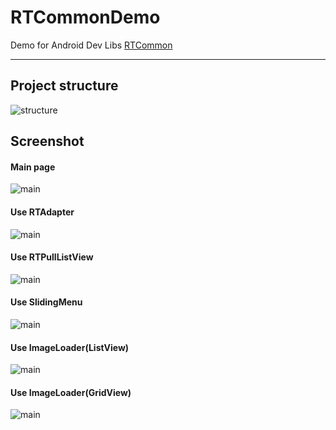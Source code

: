 RTCommonDemo
============

Demo for Android Dev Libs [RTCommon](https://github.com/tangren03/RTCommon)

---
## Project structure
![structure](https://github.com/tangren03/RTCommonDemo/blob/master/raw/7.png)

## Screenshot

#### Main page
![main](https://github.com/tangren03/RTCommonDemo/blob/master/raw/1.png)

#### Use RTAdapter
![main](https://github.com/tangren03/RTCommonDemo/blob/master/raw/2.png)

#### Use RTPullListView
![main](https://github.com/tangren03/RTCommonDemo/blob/master/raw/3.png)

#### Use SlidingMenu
![main](https://github.com/tangren03/RTCommonDemo/blob/master/raw/4.png)

#### Use ImageLoader(ListView)
![main](https://github.com/tangren03/RTCommonDemo/blob/master/raw/5.png)

#### Use ImageLoader(GridView)
![main](https://github.com/tangren03/RTCommonDemo/blob/master/raw/6.png)